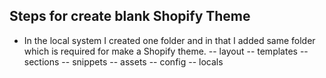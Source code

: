 ## Steps for create blank Shopify Theme

- In the local system I created one folder and in that I added same folder which is required for make a Shopify theme.
-- layout
-- templates
-- sections
-- snippets
-- assets
-- config 
-- locals 
